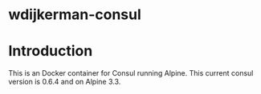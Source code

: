 # wdijkerman-consul

# Introduction

This is an Docker container for Consul running Alpine. This current consul version is 0.6.4 and on Alpine 3.3.

